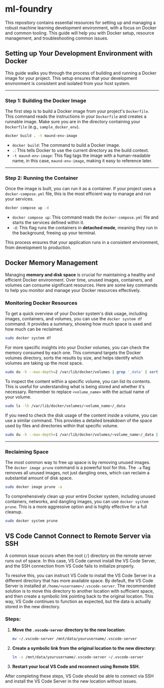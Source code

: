 # ml-foundry
This repository contains essential resources for setting up and managing a robust machine learning development environment, with a focus on Docker and common tooling. This guide will help you with Docker setup, resource management, and troubleshooting common issues.

## Setting up Your Development Environment with Docker

This guide walks you through the process of building and running a Docker image for your project. This setup ensures that your development environment is consistent and isolated from your host system.

-----

### Step 1: Building the Docker Image

The first step is to build a Docker image from your project's `Dockerfile`. This command reads the instructions in your `Dockerfile` and creates a runnable image. Make sure you are in the directory containing your `Dockerfile` (e.g., `sample_docker_env`).

```bash
docker build . -t maund-env-image
```

  * `docker build`: The command to build a Docker image.
  * `.`: This tells Docker to use the current directory as the build context.
  * `-t maund-env-image`: This flag tags the image with a human-readable name, in this case, `maund-env-image`, making it easy to reference later.

-----

### Step 2: Running the Container

Once the image is built, you can run it as a container. If your project uses a `docker-compose.yml` file, this is the most efficient way to manage and run your services.

```bash
docker compose up -d
```

  * `docker compose up`: This command reads the `docker-compose.yml` file and starts the services defined within it.
  * `-d`: This flag runs the containers in **detached mode**, meaning they run in the background, freeing up your terminal.

This process ensures that your application runs in a consistent environment, from development to production.

## Docker Memory Management
Managing **memory and disk space** is crucial for maintaining a healthy and efficient Docker environment. Over time, unused images, containers, and volumes can consume significant resources. Here are some key commands to help you monitor and manage your Docker resources effectively.

### Monitoring Docker Resources

To get a quick overview of your Docker system's disk usage, including images, containers, and volumes, you can use the `docker system df` command. It provides a summary, showing how much space is used and how much can be reclaimed.

```bash
sudo docker system df
```

For more specific insights into your Docker volumes, you can check the memory consumed by each one. This command targets the Docker volumes directory, sorts the results by size, and helps identify which volumes are taking up the most space.

```bash
sudo du -h --max-depth=2 /var/lib/docker/volumes | grep '_data' | sort -hr
```

To inspect the content within a specific volume, you can list its contents. This is useful for understanding what is being stored and whether it's necessary. Remember to replace `<volume_name>` with the actual name of your volume.

```bash
sudo ls -lh /var/lib/docker/volumes/<volume_name>/_data
```

If you need to check the disk usage of the content inside a volume, you can use a similar command. This provides a detailed breakdown of the space used by files and directories within that specific volume.

```bash
sudo du -h --max-depth=1 /var/lib/docker/volumes/<volume_name>/_data | sort -hr
```

-----

### Reclaiming Space

The most common way to free up space is by removing unused images. The `docker image prune` command is a powerful tool for this. The `-a` flag removes all unused images, not just dangling ones, which can reclaim a substantial amount of disk space.

```bash
sudo docker image prune -a
```

To comprehensively clean up your entire Docker system, including unused containers, networks, and dangling images, you can use `docker system prune`. This is a more aggressive option and is highly effective for a full cleanup.

```bash
sudo docker system prune
```


## VS Code Cannot Connect to Remote Server via SSH
A common issue occurs when the root (`/`) directory on the remote server runs out of space. In this case, VS Code cannot install the VS Code Server, and the SSH connection from VS Code fails to initialize properly.

To resolve this, you can instruct VS Code to install the VS Code Server in a different directory that has more available space. By default, the VS Code Server is installed at `/home/<username>/.vscode-server`. The recommended solution is to move this directory to another location with sufficient space, and then create a symbolic link pointing back to the original location. This way, VS Code continues to function as expected, but the data is actually stored in the new directory.

### Steps:

1. **Move the `.vscode-server` directory to the new location:**
    ```bash
    mv ~/.vscode-server /mnt/data/yourusername/.vscode-server
    ```

2. **Create a symbolic link from the original location to the new directory:**
    ```bash
    ln -s /mnt/data/yourusername/.vscode-server ~/.vscode-server
    ```

3. **Restart your local VS Code and reconnect using Remote SSH.**

After completing these steps, VS Code should be able to connect via SSH and install the VS Code Server in the new location without issues.

